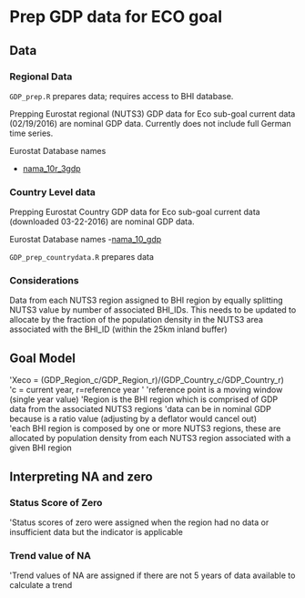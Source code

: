 # Prep GDP data for ECO goal

## Data

### Regional Data

`GDP_prep.R` prepares data; requires access to BHI database. 

Prepping Eurostat regional (NUTS3) GDP data for Eco sub-goal
current data (02/19/2016) are nominal GDP data. Currently does not include full German time series. 

Eurostat Database names
 
- [nama_10r_3gdp](http://ec.europa.eu/eurostat/data/database?p_auth=EgN81qAf&p_p_id=estatsearchportlet_WAR_estatsearchportlet&p_p_lifecycle=1&p_p_state=maximized&p_p_mode=view&_estatsearchportlet_WAR_estatsearchportlet_action=search&text=nama_10r_3gdp)


### Country Level data
Prepping Eurostat Country GDP data for Eco sub-goal
current data (downloaded 03-22-2016) are nominal GDP data. 

Eurostat Database names
 -[nama_10_gdp](http://ec.europa.eu/eurostat/data/database?p_auth=sHLAepWT&p_p_id=estatsearchportlet_WAR_estatsearchportlet&p_p_lifecycle=1&p_p_state=maximized&p_p_mode=view&_estatsearchportlet_WAR_estatsearchportlet_action=search&text=nama_10_gdp)
 
`GDP_prep_countrydata.R` prepares data

### Considerations

Data from each NUTS3 region assigned to BHI region by equally splitting NUTS3 value by number of associated BHI_IDs. This needs to be updated to allocate by the fraction of the population density in the NUTS3 area associated with the BHI_ID (within the 25km inland buffer)


## Goal Model

'Xeco = (GDP_Region_c/GDP_Region_r)/(GDP_Country_c/GDP_Country_r)  
'c = current year, r=reference year  '
'reference point is a moving window (single year value)
'Region is the BHI region which is comprised of GDP data from the associated NUTS3 regions
'data can be in nominal GDP because is a ratio value (adjusting by a deflator would cancel out)  
'each BHI region is composed by one or more NUTS3 regions, these are allocated by population density from each NUTS3 region associated with a given BHI region

## Interpreting NA and zero
### Status Score of Zero
'Status scores of zero were assigned when the region had no data or insufficient data but the indicator is applicable

### Trend value of NA
'Trend values of NA are assigned if there are not 5 years of data available to calculate a trend

